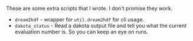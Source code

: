 These are some extra scripts that I wrote. I don't promise they work.

* `dream2hdf` - wrapper for `util.dream2hdf` for cli usage.
* `dakota_status` - Read a dakota output file and tell you what the current
                    evaluation number is. So you can keep an eye on runs.
